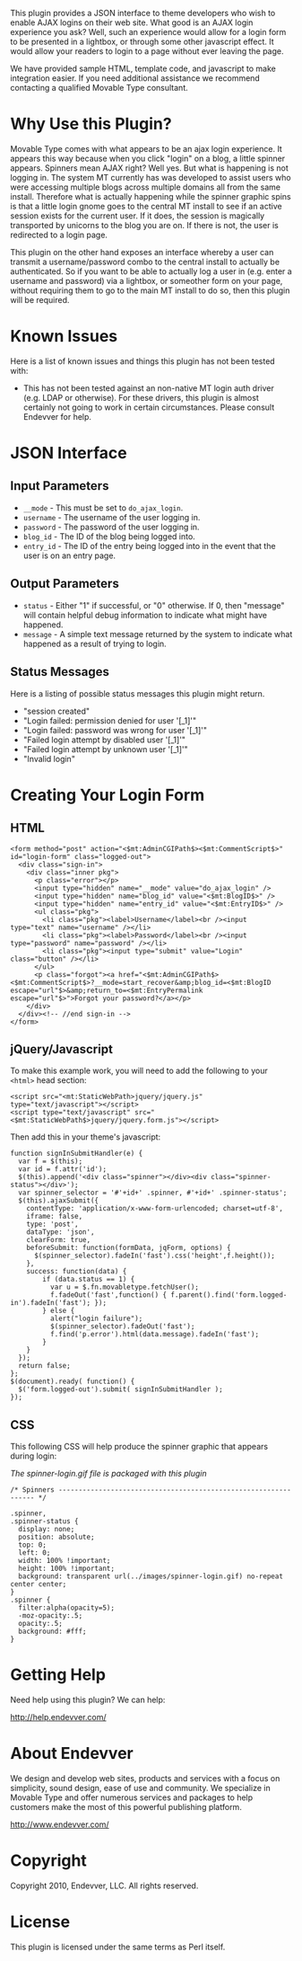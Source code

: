 This plugin provides a JSON interface to theme developers who wish to enable AJAX logins on their web site. What good is an AJAX login experience you ask? Well, such an experience would allow for a login form to be presented in a lightbox, or through some other javascript effect. It would allow your readers to login to a page without ever leaving the page.

We have provided sample HTML, template code, and javascript to make integration easier. If you need additional assistance we recommend contacting a qualified Movable Type consultant.

# Why Use this Plugin?

Movable Type comes with what appears to be an ajax login experience. It appears this way because when you click "login" on a blog, a little spinner appears. Spinners mean AJAX right? Well yes. But what is happening is not logging in. The system MT currently has was developed to assist users who were accessing multiple blogs across multiple domains all from the same install. Therefore what is actually happening while the spinner graphic spins is that a little login gnome goes to the central MT install to see if an active session exists for the current user. If it does, the session is magically transported by unicorns to the blog you are on. If there is not, the user is redirected to a login page.

This plugin on the other hand exposes an interface whereby a user can transmit a username/password combo to the central install to actually be authenticated. So if you want to be able to actually log a user in (e.g. enter a username and password) via a lightbox, or someother form on your page, without requiring them to go to the main MT install to do so, then this plugin will be required.

# Known Issues

Here is a list of known issues and things this plugin has not been tested with:

* This has not been tested against an non-native MT login auth driver (e.g. LDAP or otherwise). For these drivers, this plugin is almost certainly not going to work in certain circumstances. Please consult Endevver for help.

# JSON Interface

## Input Parameters

* `__mode` - This must be set to `do_ajax_login`.
* `username` - The username of the user logging in.
* `password` - The password of the user logging in.
* `blog_id` - The ID of the blog being logged into.
* `entry_id` - The ID of the entry being logged into in the event that the user is on an entry page.

## Output Parameters

* `status` - Either "1" if successful, or "0" otherwise. If 0, then "message" will contain helpful debug information to indicate what might have happened.
* `message` - A simple text message returned by the system to indicate what happened as a result of trying to login. 

## Status Messages

Here is a listing of possible status messages this plugin might return.

* "session created"
* "Login failed: permission denied for user '[_1]'"
* "Login failed: password was wrong for user '[_1]'"
* "Failed login attempt by disabled user '[_1]'"
* "Failed login attempt by unknown user '[_1]'"
* "Invalid login"

# Creating Your Login Form

## HTML

    <form method="post" action="<$mt:AdminCGIPath$><$mt:CommentScript$>" id="login-form" class="logged-out">
      <div class="sign-in">
        <div class="inner pkg">
          <p class="error"></p>
          <input type="hidden" name="__mode" value="do_ajax_login" />
          <input type="hidden" name="blog_id" value="<$mt:BlogID$>" />
          <input type="hidden" name="entry_id" value="<$mt:EntryID$>" />
          <ul class="pkg">
            <li class="pkg"><label>Username</label><br /><input type="text" name="username" /></li>
            <li class="pkg"><label>Password</label><br /><input type="password" name="password" /></li>
            <li class="pkg"><input type="submit" value="Login" class="button" /></li>
          </ul>
          <p class="forgot"><a href="<$mt:AdminCGIPath$><$mt:CommentScript$>?__mode=start_recover&amp;blog_id=<$mt:BlogID escape="url"$>&amp;return_to=<$mt:EntryPermalink escape="url"$>">Forgot your password?</a></p>
        </div>
      </div><!-- //end sign-in -->
    </form>

## jQuery/Javascript

To make this example work, you will need to add the following to your `<html>` head section:

    <script src="<mt:StaticWebPath>jquery/jquery.js" type="text/javascript"></script>   
    <script type="text/javascript" src="<$mt:StaticWebPath$>jquery/jquery.form.js"></script>

Then add this in your theme's javascript:

    function signInSubmitHandler(e) {
      var f = $(this);
      var id = f.attr('id');
      $(this).append('<div class="spinner"></div><div class="spinner-status"></div>');
      var spinner_selector = '#'+id+' .spinner, #'+id+' .spinner-status';
      $(this).ajaxSubmit({
        contentType: 'application/x-www-form-urlencoded; charset=utf-8',
        iframe: false,
        type: 'post',
        dataType: 'json',
        clearForm: true,
        beforeSubmit: function(formData, jqForm, options) {
          $(spinner_selector).fadeIn('fast').css('height',f.height());
        },
        success: function(data) {
            if (data.status == 1) {
              var u = $.fn.movabletype.fetchUser();
              f.fadeOut('fast',function() { f.parent().find('form.logged-in').fadeIn('fast'); });
            } else {
              alert("login failure");
              $(spinner_selector).fadeOut('fast');
              f.find('p.error').html(data.message).fadeIn('fast');
            }
        }
      });
      return false;
    };
    $(document).ready( function() {
      $('form.logged-out').submit( signInSubmitHandler );
    });

## CSS

This following CSS will help produce the spinner graphic that appears during login:

*The spinner-login.gif file is packaged with this plugin*

    /* Spinners ---------------------------------------------------------------- */
    
    .spinner,
    .spinner-status {
      display: none;
      position: absolute;
      top: 0;
      left: 0;
      width: 100% !important;
      height: 100% !important;
      background: transparent url(../images/spinner-login.gif) no-repeat center center;
    }
    .spinner {
      filter:alpha(opacity=5);
      -moz-opacity:.5;
      opacity:.5;
      background: #fff;
    }

# Getting Help

Need help using this plugin? We can help:

   http://help.endevver.com/

# About Endevver

We design and develop web sites, products and services with a focus on 
simplicity, sound design, ease of use and community. We specialize in 
Movable Type and offer numerous services and packages to help customers 
make the most of this powerful publishing platform.

http://www.endevver.com/

# Copyright

Copyright 2010, Endevver, LLC. All rights reserved.

# License

This plugin is licensed under the same terms as Perl itself.